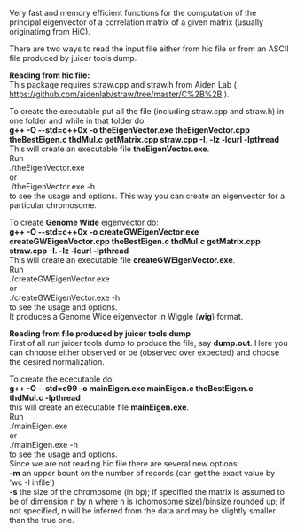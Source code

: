 Very fast and memory efficient functions for the computation of the principal eigenvector of a correlation matrix of a given matrix (usually originatimg from HiC).  

There are two ways to read the input file either from hic file or from an ASCII file produced by juicer tools dump.

**Reading from hic file:**  
This package requires straw.cpp and straw.h from Aiden Lab ( https://github.com/aidenlab/straw/tree/master/C%2B%2B ).  

To create the executable put all the file (including straw.cpp and straw.h) in one folder and while in that folder do:    
**g++ -O --std=c++0x -o theEigenVector.exe theEigenVector.cpp theBestEigen.c thdMul.c getMatrix.cpp straw.cpp -I. -lz -lcurl -lpthread**  
This will create an executable file **theEigenVector.exe**.  
Run  
./theEigenVector.exe  
or  
./theEigenVector.exe -h  
to see the usage and options. This way you can create an eigenvector for a particular chromosome.  

To create **Genome Wide** eigenvector do:  
**g++ -O --std=c++0x -o createGWEigenVector.exe createGWEigenVector.cpp theBestEigen.c thdMul.c getMatrix.cpp straw.cpp -I. -lz -lcurl -lpthread**  
This will create an executable file **createGWEigenVector.exe**.  
Run  
./createGWEigenVector.exe  
or  
./createGWEigenVector.exe -h  
to see the usage and options.  
It produces a Genome Wide eigenvector in Wiggle (**wig**) format.

**Reading from file produced by juicer tools dump**  
First of all run juicer tools dump to produce the file, say **dump.out**. Here you can chhoose either observed or oe (observed over expected) and choose the desired normalization.

To create the ececutable do:  
**g++ -O --std=c99 -o mainEigen.exe mainEigen.c theBestEigen.c thdMul.c -lpthread**  
this will create an executable file **mainEigen.exe**.  
Run  
./mainEigen.exe  
or  
./mainEigen.exe -h  
to see the usage and options.  
Since we are not reading hic file there are several new options:  
**-m**  an upper bount on the number of records (can get the exact value by 'wc -l infile')  
**-s**  the size of the chromosome (in bp); if specified the matrix is assumed to be of dimension n by n where n is (chomosome size)/binsize rounded up; if not specified, n will be inferred from the data and may be slightly smaller than the true one.
